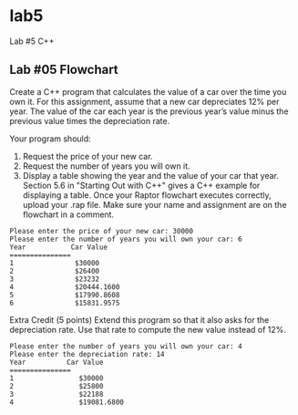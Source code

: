 # lab5
Lab #5 C++

## Lab #05 Flowchart

Create a C++ program that calculates the value of a car over the time you own it. For
this assignment, assume that a new car depreciates 12% per year. The value of the car
each year is the previous year’s value minus the previous value times the depreciation
rate.

Your program should:
1. Request the price of your new car.
2. Request the number of years you will own it.
3. Display a table showing the year and the value of your car that year.
Section 5.6 in "Starting Out with C++" gives a C++ example for displaying a table.
Once your Raptor flowchart executes correctly, upload your .rap file. Make sure your
name and assignment are on the flowchart in a comment.

``` Sample Output (inputs in bold)
Please enter the price of your new car: 30000
Please enter the number of years you will own your car: 6
Year           Car Value
===============
1               $30000
2               $26400
3               $23232
4               $20444.1600
5               $17990.8608
6               $15831.9575
```
Extra Credit (5 points)
Extend this program so that it also asks for the depreciation rate. Use that rate to compute the new value instead of 12%.
``` Please enter the price of your new car: 30000
Please enter the number of years you will own your car: 4
Please enter the depreciation rate: 14
Year          Car Value
===============
1                $30000
2                $25800
3                $22188
4                $19081.6800
```
